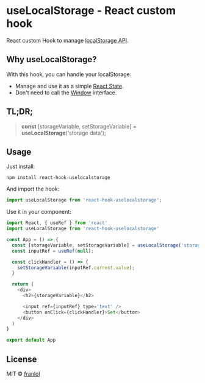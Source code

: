 # useLocalStorage - React custom hook
React custom Hook to manage [localStorage API](https://developer.mozilla.org/en-US/docs/Web/API/Window/localStorage).


## Why useLocalStorage?
With this hook, you can handle your localStorage:
- Manage and use it as a simple [React State](https://reactjs.org/docs/hooks-reference.html#usestate).
- Don't need to call the [Window](https://developer.mozilla.org/en-US/docs/Web/API/Window) interface.

## TL;DR;
> **const** [storageVariable, setStorageVariable] = **useLocalStorage**('storage data');

## Usage
Just install:

```console
npm install react-hook-uselocalstorage
```

And import the hook:

```javascript
import useLocalStorage from 'react-hook-uselocalstorage';
```

Use it in your component:

```javascript
import React, { useRef } from 'react'
import useLocalStorage from 'react-hook-uselocalstorage'

const App = () => {
  const [storageVariable, setStorageVariable] = useLocalStorage('storage data');
  const inputRef = useRef(null);

  const clickHandler = () => {
    setStorageVariable(inputRef.current.value);
  }

  return (
    <div>
      <h2>{storageVariable}</h2>

      <input ref={inputRef} type='text' />
      <button onClick={clickHandler}>Set</button>
    </div>
  )
}

export default App

```

<!-- ## LIVE Example
([Check it in deployed example](https://github.com/franlol/useModal-example)) -->

## License
MIT © [franlol](https://github.com/franlol)

